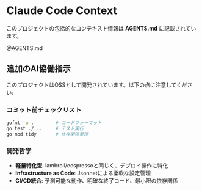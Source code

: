 # Claude Code Context

このプロジェクトの包括的なコンテキスト情報は **AGENTS.md** に記載されています。

@AGENTS.md

## 追加のAI協働指示

このプロジェクトはOSSとして開発されています。以下の点に注意してください:

### コミット前チェックリスト
```bash
gofmt -w .        # コードフォーマット
go test ./...     # テスト実行
go mod tidy       # 依存関係整理
```

### 開発哲学
- **軽量特化型**: lambroll/ecspressoと同じく、デプロイ操作に特化
- **Infrastructure as Code**: Jsonnetによる柔軟な設定管理
- **CI/CD統合**: 予測可能な動作、明確な終了コード、最小限の依存関係
